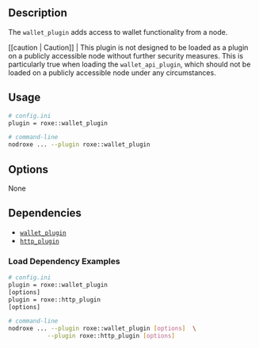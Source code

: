 ## Description

The `wallet_plugin` adds access to wallet functionality from a node.

[[caution | Caution]]
| This plugin is not designed to be loaded as a plugin on a publicly accessible node without further security measures. This is particularly true when loading the `wallet_api_plugin`, which should not be loaded on a publicly accessible node under any circumstances.

## Usage

```sh
# config.ini
plugin = roxe::wallet_plugin

# command-line
nodroxe ... --plugin roxe::wallet_plugin
```

## Options

None

## Dependencies

* [`wallet_plugin`](../wallet_plugin/index.md)
* [`http_plugin`](../http_plugin/index.md)

### Load Dependency Examples

```sh
# config.ini
plugin = roxe::wallet_plugin
[options]
plugin = roxe::http_plugin
[options]

# command-line
nodroxe ... --plugin roxe::wallet_plugin [options]  \
           --plugin roxe::http_plugin [options]
```
